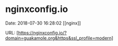 # nginxconfig.io

Date: 2018-07-30 16:28:02
[[nginx]]

URL: [https://nginxconfig.io/?domain=guakamole.org&https&ssl_profile=modern]
